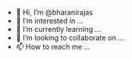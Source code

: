 - 👋 Hi, I’m @bharanirajas
- 👀 I’m interested in ...
- 🌱 I’m currently learning ...
- 💞️ I’m looking to collaborate on ...
- 📫 How to reach me ...

<!---
bharanirajas/bharanirajas is a ✨ special ✨ repository because its `README.md` (this file) appears on your GitHub profile.
You can click the Preview link to take a look at your changes.
--->
